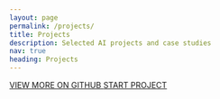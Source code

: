 ```yaml
---
layout: page
permalink: /projects/
title: Projects
description: Selected AI projects and case studies
nav: true
heading: Projects
---
```


<div class="mb-3">
  <a class="btn btn-outline-primary mr-2" href="https://github.com/shaon2221" target="_blank">
    <i class="fab fa-github"></i> VIEW MORE ON GITHUB
  </a>
  <a class="btn btn-primary" href="mailto:shaonsikder.ewu@gmail.com">
    <i class="fas fa-paper-plane"></i> START PROJECT
  </a>
</div>
